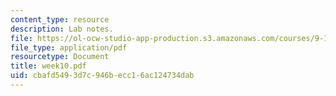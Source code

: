 ```yaml
---
content_type: resource
description: Lab notes.
file: https://ol-ocw-studio-app-production.s3.amazonaws.com/courses/9-12-experimental-molecular-neurobiology-fall-2006/cbafd5493d7c946becc16ac124734dab_week10.pdf
file_type: application/pdf
resourcetype: Document
title: week10.pdf
uid: cbafd549-3d7c-946b-ecc1-6ac124734dab
---
```

